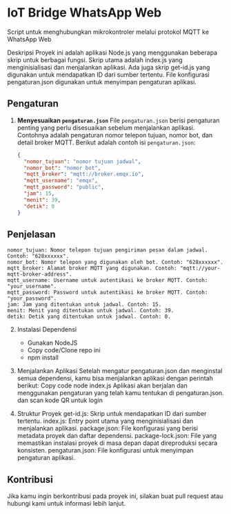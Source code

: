 # IoT Bridge WhatsApp Web

Script untuk menghubungkan mikrokontroler melalui protokol MQTT ke WhatsApp Web

Deskripsi
Proyek ini adalah aplikasi Node.js yang menggunakan beberapa skrip untuk berbagai fungsi. Skrip utama adalah index.js yang menginisialisasi dan menjalankan aplikasi. Ada juga skrip get-id.js yang digunakan untuk mendapatkan ID dari sumber tertentu. File konfigurasi pengaturan.json digunakan untuk menyimpan pengaturan aplikasi.

## Pengaturan

1. **Menyesuaikan `pengaturan.json`**
   File `pengaturan.json` berisi pengaturan penting yang perlu disesuaikan sebelum menjalankan aplikasi. Contohnya adalah pengaturan nomor telepon tujuan, nomor bot, dan detail broker MQTT. Berikut adalah contoh isi `pengaturan.json`:

   ```json
   {
     "nomor_tujuan": "nomor tujuan jadwal",
     "nomor_bot": "nomor bot",
     "mqtt_broker": "mqtt://broker.emqx.io",
     "mqtt_username": "emqx",
     "mqtt_password": "public",
     "jam": 15,
     "menit": 39,
     "detik": 0
   }
   ```

## Penjelasan

    nomor_tujuan: Nomor telepon tujuan pengiriman pesan dalam jadwal. Contoh: "628xxxxxx".
    nomor_bot: Nomor telepon yang digunakan oleh bot. Contoh: "628xxxxxx".
    mqtt_broker: Alamat broker MQTT yang digunakan. Contoh: "mqtt://your-mqtt-broker-address".
    mqtt_username: Username untuk autentikasi ke broker MQTT. Contoh: "your_username".
    mqtt_password: Password untuk autentikasi ke broker MQTT. Contoh: "your_password".
    jam: Jam yang ditentukan untuk jadwal. Contoh: 15.
    menit: Menit yang ditentukan untuk jadwal. Contoh: 39.
    detik: Detik yang ditentukan untuk jadwal. Contoh: 0.

2. Instalasi Dependensi
   - Gunakan NodeJS
   - Copy code/Clone repo ini
   - npm install
3. Menjalankan Aplikasi
   Setelah mengatur pengaturan.json dan menginstal semua dependensi, kamu bisa menjalankan aplikasi dengan perintah berikut:
   Copy code
   node index.js
   Aplikasi akan berjalan dan menggunakan pengaturan yang telah kamu tentukan di pengaturan.json.
   dan scan kode QR untuk login

4. Struktur Proyek
    get-id.js: Skrip untuk mendapatkan ID dari sumber tertentu.
    index.js: Entry point utama yang menginisialisasi dan menjalankan aplikasi.
    package.json: File konfigurasi yang berisi metadata proyek dan daftar dependensi.
    package-lock.json: File yang memastikan instalasi proyek di masa depan dapat direproduksi secara konsisten.
    pengaturan.json: File konfigurasi untuk menyimpan pengaturan aplikasi.

## Kontribusi
Jika kamu ingin berkontribusi pada proyek ini, silakan buat pull request atau hubungi kami untuk informasi lebih lanjut.
